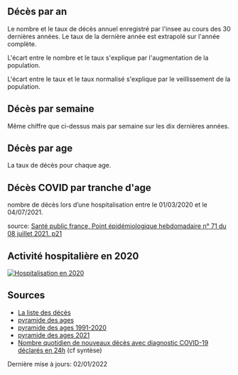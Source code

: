 ---
---

<script src="https://cdn.jsdelivr.net/npm/chart.js@2.8.0"></script>
<script src="https://cdn.jsdelivr.net/npm/chartjs-plugin-datasource@0.1.0"></script>
<script src="main.js"></script>
<style>
#main_content {
    max-width: fit-content;
</style>


## Décès par an
<div><canvas id="DecesParAn"></canvas></div>
	
Le nombre et le taux de décès annuel enregistré par l'insee au cours des 30 dernières années. Le taux de la dernière année est extrapolé sur l'année complète.

L'écart entre le nombre et le taux s'explique par l'augmentation de la population.

L'écart entre le taux et le taux normalisé s'explique par le veillissement de la population.

	
## Décès par semaine
<div><canvas id="DecesParSemaine"></canvas></div>
	
Même chiffre que ci-dessus mais par semaine sur les dix dernières années.

## Décès par age
<div><canvas id="DecesParAge"></canvas></div>
	
La taux de décès pour chaque age.

## Décès COVID par tranche d'age
<div><canvas id="DecesCovidParAge"></canvas></div>

nombre de décès lors d’une hospitalisation entre le 01/03/2020 et le 04/07/2021.

source: [Santé public france, Point épidémiologique hebdomadaire n° 71 du 08 juillet 2021. p21](https://www.santepubliquefrance.fr/content/download/358653/3091329)

## Activité hospitalière en 2020
[![Hospitalisation en 2020](/images/Hospitalisation2020.png)](https://www.scansante.fr/applications/analyse-activite-nationale)

## Sources

- [La liste des décès](https://www.data.gouv.fr/fr/datasets/fichier-des-personnes-decedees/)
- [pyramide des ages](https://www.insee.fr/fr/outil-interactif/5014911/pyramide.htm)
- [pyramide des ages 1991-2020](https://www.insee.fr/fr/statistiques/3312958)
- [pyramide des ages 2021](https://www.insee.fr/fr/statistiques/2381472#graphique-figure1)
- [Nombre quotidien de nouveaux décès avec diagnostic COVID-19 déclarés en 24h](https://geodes.santepubliquefrance.fr/#c=indicator&i=covid_hospit_incid.incid_dc&s=2021-07-19&t=a01&view=map2) (cf syntèse)


Dernière mise à jours: 02/01/2022
